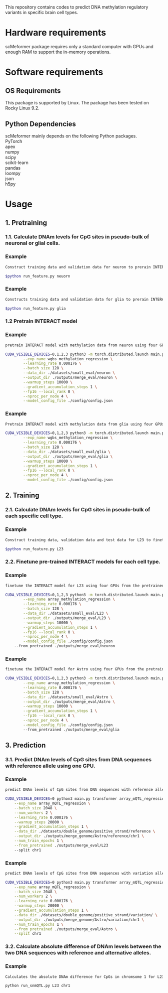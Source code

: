 #
This repository contains codes to predict DNA methylation regulatory variants in specific brain cell types.

# Hardware requirements
scMeformer package requires only a standard computer with GPUs and enough RAM to support the in-memory operations.


# Software requirements
## OS Requirements
This package is supported by Linux. The package has been tested on Rocky Linux 9.2.

## Python Dependencies
scMeformer mainly depends on the following Python packages. <br/>
PyTorch <br/>
apex <br/>
numpy <br/>
scipy <br/>
scikit-learn <br/>
pandas <br/>
loompy <br/>
json <br/>
h5py

# Usage

## 1. Pretraining

### 1.1. Calculate DNAm levels for CpG sites in pseudo-bulk of neuronal or glial cells.

### Example
```bash
Construct training data and validation data for neuron to prerain INTERACT model.

$python run_feature.py neuorn

```

### Example
```bash
Constructs training data and validation data for glia to prerain INTERACT model.

$python run_feature.py glia

```

### 1.2 Pretrain INTERACT model

### Example
```bash
pretrain INTERACT model with methylation data from neuron using four GPUs

CUDA_VISIBLE_DEVICES=0,1,2,3 python3 -m torch.distributed.launch main.py transformer wgbs_methylation_regression \
        --exp_name wgbs_methylation_regression \
        --learning_rate 0.000176 \
        --batch_size 128 \
        --data_dir ./datasets/small_eval/neuron \
        --output_dir ./outputs/merge_eval/neuron \
        --warmup_steps 10000 \
        --gradient_accumulation_steps 1 \
        --fp16 --local_rank 0 \
        --nproc_per_node 4 \
        --model_config_file ./config/config.json
```

### Example
```bash
Pretrain INTERACT model with methylation data from glia using four GPUs

CUDA_VISIBLE_DEVICES=0,1,2,3 python3 -m torch.distributed.launch main.py transformer wgbs_methylation_regression \
        --exp_name wgbs_methylation_regression \
        --learning_rate 0.000176 \
        --batch_size 128 \
        --data_dir ./datasets/small_eval/glia \
        --output_dir ./outputs/merge_eval/glia \
        --warmup_steps 10000 \
        --gradient_accumulation_steps 1 \
        --fp16 --local_rank 0 \
        --nproc_per_node 4 \
        --model_config_file ./config/config.json
```


## 2. Training

### 2.1. Calculate DNAm levels for CpG sites in pseudo-bulk of each specific cell type.

### Example
```bash
Construct training data, validation data and test data for L23 to finetune INTERACT model.

$python run_feature.py L23

```

### 2.2. Finetune pre-trained INTERACT models for each cell type. 

### Example
```bash
finetune the INTERACT model for L23 using four GPUs from the pretrained neuron model

CUDA_VISIBLE_DEVICES=0,1,2,3 python3 -m torch.distributed.launch main.py transformer array_methylation_regression \
        --exp_name array_methylation_regression \
        --learning_rate 0.000176 \
        --batch_size 128 \
        --data_dir ./datasets/small_eval/L23 \
        --output_dir ./outputs/merge_eval/L23 \
        --warmup_steps 10000 \
        --gradient_accumulation_steps 1 \
        --fp16 --local_rank 0 \
        --nproc_per_node 4 \
        --model_config_file ./config/config.json
	--from_pretrained ./outputs/merge_eval/neuron
```

### Example
```bash
finetune the INTERACT model for Astro using four GPUs from the pretrained glia model

CUDA_VISIBLE_DEVICES=0,1,2,3 python3 -m torch.distributed.launch main.py transformer array_methylation_regression \
        --exp_name array_methylation_regression \
        --learning_rate 0.000176 \
        --batch_size 128 \
        --data_dir ./datasets/small_eval/Astro \
        --output_dir ./outputs/merge_eval/Astro \
        --warmup_steps 10000 \
        --gradient_accumulation_steps 1 \
        --fp16 --local_rank 0 \
        --nproc_per_node 4 \
        --model_config_file ./config/config.json
        --from_pretrained ./outputs/merge_eval/glia
```

## 3. Prediction

### 3.1. Predict DNAm levels of CpG sites from DNA sequences with reference allele using one GPU.
### Example
```bash
predict DNAm levels of CpG sites from DNA sequences with reference allele for L23 using the finetuned INTERACT model

CUDA_VISIBLE_DEVICES=0 python3 main.py transformer array_mQTL_regression \
	--exp_name array_mQTL_regression \
	--batch_size 2048 \
	--num_workers 2 \
	--learning_rate 0.000176 \
	--warmup_steps 20000 \
	--gradient_accumulation_steps 1 \
	--data_dir ./datasets/double_genome/positive_strand/reference \
	--output_dir ./outputs/merge_genome/Astro/reference/chr1 \
	--num_train_epochs 1 \
	--from_pretrained ./outputs/merge_eval/L23
	--split chr1
```

### Example
```bash
predict DNAm levels of CpG sites from DNA sequences with variation allel for L23 using the finetuned INTERACT model

CUDA_VISIBLE_DEVICES=0 python3 main.py transformer array_mQTL_regression \
	--exp_name array_mQTL_regression \
	--batch_size 2048 \
	--num_workers 2 \
	--learning_rate 0.000176 \
	--warmup_steps 20000 \
	--gradient_accumulation_steps 1 \
	--data_dir ./datasets/double_genome/positive_strand/variation/ \
	--output_dir ./outputs/merge_genome/Astro/variation/chr1 \
	--num_train_epochs 1 \
	--from_pretrained ./outputs/merge_eval/Astro \
	--split chr1
```

### 3.2. Calculate absolute difference of DNAm levels between the two DNA sequences with reference and alternative alleles.
### Example
```bash
Calculates the absolute DNAm difference for CpGs in chromsome 1 for L23

python run_snmQTL.py L23 chr1
